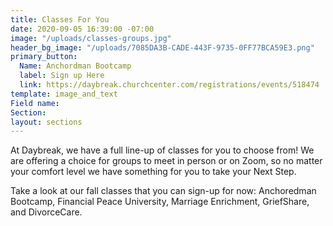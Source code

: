```yaml
---
title: Classes For You
date: 2020-09-05 16:39:00 -07:00
image: "/uploads/classes-groups.jpg"
header_bg_image: "/uploads/7085DA3B-CADE-443F-9735-0FF77BCA59E3.png"
primary_button:
  Name: Anchordman Bootcamp
  label: Sign up Here
  link: https://daybreak.churchcenter.com/registrations/events/518474
template: image_and_text
Field name: 
Section: 
layout: sections
---
```


At Daybreak, we have a full line-up of classes for you to choose from!  We are offering a choice for groups to meet in person or on Zoom, so no matter your comfort level we have something for you to take your Next Step.  

Take a look at our fall classes that you can sign-up for now:  Anchoredman Bootcamp, Financial Peace University, Marriage Enrichment, GriefShare, and DivorceCare.   